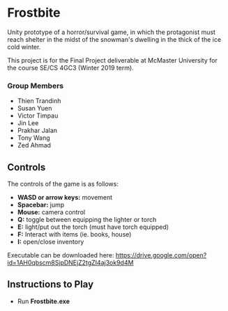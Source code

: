 # Frostbite

Unity prototype of a horror/survival game, in which the protagonist must reach shelter in the midst of the snowman's dwelling in the thick of the ice cold winter.

This project is for the Final Project deliverable at McMaster University for the course SE/CS 4GC3 (Winter 2019 term).

### Group Members
- Thien Trandinh
- Susan Yuen
- Victor Timpau
- Jin Lee
- Prakhar Jalan
- Tony Wang
- Zed Ahmad

## Controls
The controls of the game is as follows:
- **WASD or arrow keys:** movement
- **Spacebar:** jump
- **Mouse:** camera control
- **Q:** toggle between equipping the lighter or torch
- **E:** light/put out the torch (must have torch equipped)
- **F:** Interact with items (ie. books, house)
- **I:** open/close inventory

Executable can be downloaded here:
https://drive.google.com/open?id=1AH0qbscm8SjpDNEjZ2tgZI4aj3ok9d4M

## Instructions to Play
- Run **Frostbite.exe**
